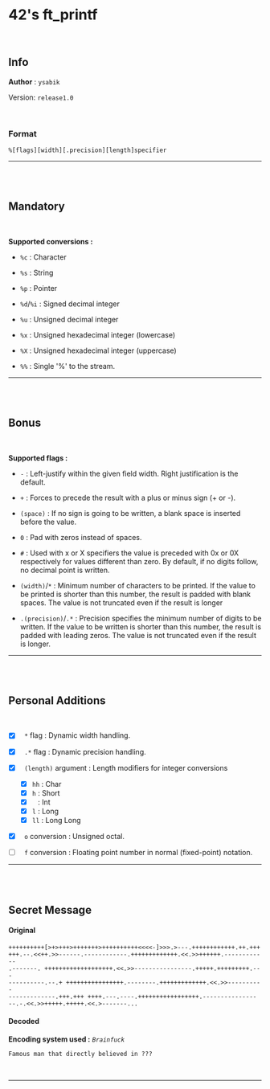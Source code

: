 # 42's ft_printf

<br>

## Info

__Author__ : `ysabik`

Version: `release1.0`

<br>

### Format

```
%[flags][width][.precision][length]specifier
```

---

<br><br>

## Mandatory

<br>

**Supported conversions :**

- `%c` : Character

- `%s` : String

- `%p` : Pointer

- `%d`/`%i` : Signed decimal integer

- `%u` : Unsigned decimal integer

- `%x` : Unsigned hexadecimal integer (lowercase)

- `%X` : Unsigned hexadecimal integer (uppercase)

- `%%` : Single '%' to the stream.

---

<br><br>

## Bonus

<br>

**Supported flags :**

- `-` :	Left-justify within the given field width.
		Right justification is the default.

- `+` :	Forces to precede the result with a plus or minus sign (+ or -).

- `(space)` :	If no sign is going to be written, a blank space is inserted before the value.

- `0` :	Pad with zeros instead of spaces.

- `#` :	Used with x or X specifiers the value is preceded with 0x or 0X respectively for values different than zero.
		By default, if no digits follow, no decimal point is written.

- `(width)`/`*` :	Minimum number of characters to be printed.
		If the value to be printed is shorter than this number,
		the result is padded with blank spaces.
		The value is not truncated even if the result is longer

- `.(precision)`/`.*` :	Precision specifies the minimum number of digits to be written.
		If the value to be written is shorter than this number,
		the result is padded with leading zeros.
		The value is not truncated even if the result is longer.

---

<br><br>

## Personal Additions

<br>

- [X] &nbsp; `*` flag : Dynamic width handling.

- [X] &nbsp; `.*` flag : Dynamic precision handling.

- [X] &nbsp; `(length)` argument : Length modifiers for integer conversions
	- [X] `hh` : Char
	- [X] `h` : Short
	- [X] ` ` : Int
	- [X] `l` : Long
	- [X] `ll` : Long Long

- [X] &nbsp; `o` conversion : Unsigned octal.

- [ ] &nbsp; `f` conversion : Floating point number in normal (fixed-point) notation.

---

<br><br>

## Secret Message

#### Original

```
++++++++++[>+>+++>+++++++>++++++++++<<<<-]>>>.>---.++++++++++++.++.+++
+++.--.<<++.>>------.------------.+++++++++++++.<<.>>++++++.------------
.-------. +++++++++++++++++++.<<.>>----------------.+++++.+++++++++.---
----------.--.+ ++++++++++++++++.--------.+++++++++++++.<<.>>----------
-------------.+++.+++ ++++.---.----.+++++++++++++++++.---------------
--.-.<<.>>+++++.+++++.<<.>-------...
```

#### Decoded

**Encoding system used :** *`Brainfuck`*

```
Famous man that directly believed in ???
```

<br>

---
